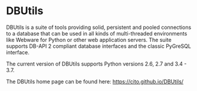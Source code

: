 DBUtils
=======

DBUtils is a suite of tools providing solid, persistent and pooled connections
to a database that can be used in all kinds of multi-threaded environments
like Webware for Python or other web application servers. The suite supports
DB-API 2 compliant database interfaces and the classic PyGreSQL interface.

The current version of DBUtils supports Python versions 2.6, 2.7 and 3.4 - 3.7.

The DBUtils home page can be found here: https://cito.github.io/DBUtils/
